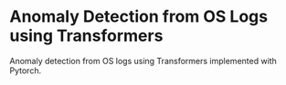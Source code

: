 # Anomaly Detection from OS Logs using Transformers
Anomaly detection from OS logs using Transformers implemented with Pytorch. 
